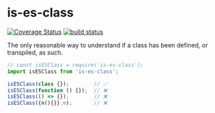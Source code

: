 # is-es-class

[![Coverage Status](https://coveralls.io/repos/github/WebReflection/is-es-class/badge.svg?branch=main)](https://coveralls.io/github/WebReflection/is-es-class?branch=main) [![build status](https://github.com/WebReflection/is-es-class/actions/workflows/node.js.yml/badge.svg)](https://github.com/WebReflection/is-es-class/actions)

The only reasonable way to understand if a class has been defined, or transpiled, as such.

```js
// const isESClass = require('is-es-class');
import isESClass from 'is-es-class';

isESClass(class {});        // ✅
isESClass(function () {});  // ❌
isESClass(() => {});        // ❌
isESClass({m(){}}.m);       // ❌
```
